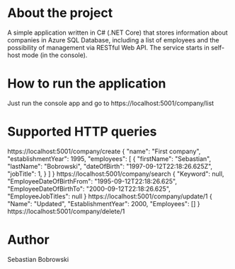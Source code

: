 # About the project
A simple application written in C# (.NET Core) that stores information about companies in Azure SQL Database, including a list of employees and the possibility of management via RESTful Web API. The service starts in self-host mode (in the console).
# How to run the application
Just run the console app and go to https://localhost:5001/company/list
# Supported HTTP queries
https://localhost:5001/company/create
{
        "name": "First company",
        "establishmentYear": 1995,
        "employees": [
            {
                "firstName": "Sebastian",
                "lastName": "Bobrowski",
                "dateOfBirth": "1997-09-12T22:18:26.625Z",
                "jobTitle": 1,
            }
        ]
    }
https://localhost:5001/company/search
{
    "Keyword": null,
    "EmployeeDateOfBirthFrom": "1995-09-12T22:18:26.625",
    "EmployeeDateOfBirthTo": "2000-09-12T22:18:26.625",
    "EmployeeJobTitles": null
}
https://localhost:5001/company/update/1
{
    "Name": "Updated",
    "EstablishmentYear": 2000,
    "Employees": []
}
https://localhost:5001/company/delete/1
# Author
Sebastian Bobrowski


